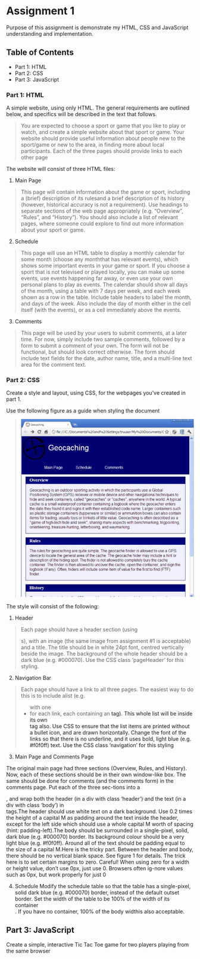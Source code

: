 # Assignment 1
Purpose of this assignment is demonstrate my HTML, CSS and JavaScript understanding and implementation.
## Table of Contents
* Part 1: HTML
* Part 2: CSS
* Part 3: JavaScript

### Part 1: HTML
A simple website, using only HTML. The general requirements are outlined below, and specifics will be described in the text that follows.

> You are expected to choose a sport or game that you like to play or watch, and create a simple website about that sport or game.  Your website should provide useful information about people new to the sport/game or new to the area, in finding more about local participants.  Each of the three pages should provide links to each other page

The website will consist of three HTML files:
1. Main Page
> This page will contain information about the game or sport, including a (brief) description of its rulesand a brief description of its history (however, historical accuracy is not a requirement).  Use headings to separate sections of the web page appropriately (e.g. “Overview”, “Rules”, and “History”).  You should also include a list of relevant pages, where someone could explore to find out more information about your sport or game.

2. Schedule
> This page will use an HTML table to display a monthly calendar for some month (choose any monththat has relevant events), which shows some important events in your game or sport.  If you choose a sport that is not televised or played locally, you can make up some events, use events happening far away, or even use your own personal plans to play as events.  The calendar should show all days of the month, using a table with 7 days per week, and each week shown as a row in the table.  Include table headers to label the month, and days of the week.  Also include the day of month either in the cell itself (with the events), or as a cell immediately above the events.

3. Comments
> This page will be used by your users to submit comments, at a later time.  For now, simply include two sample comments, followed by a form to submit a comment of your own.  The form will not be functional, but should look correct otherwise.  The form should include text fields for the date, author name, title, and a multi-line text area for the comment text.

### Part 2: CSS
Create a style and layout, using CSS, for the webpages you've created in part 1.

Use the following figure as a guide when styling the document
> <img src="img/main-styling.JPG"></img>

The style will consist of the following:
1. Header
> Each page should have a header section (using <div>s), with an image (the same image from assignment #1 is acceptable) and a title. The title should be in white 24pt font, centred vertically beside the image. The background of the whole header should be a dark blue (e.g. #000070). Use the CSS class ‘pageHeader’ for this styling.
2. Navigation Bar
> Each page should have a link to all three pages. The easiest way to do this is to include alist (e.g. <ul> with one <li> for each link, each containing an <a> tag). This whole list will be inside its own <div> tag also. Use CSS to ensure that the list items are printed without a bullet icon, and are drawn horizontally. Change the font of the links so that there is no underline, and it uses bold, light blue (e.g. #f0f0ff) text. Use the CSS class ‘navigation’ for this styling

3. Main Page and Comments Page

The original main page had three sections (Overview, Rules, and History). Now, each of these sections should be in their own window-like box. The same should be done for comments (and the comments form) in the comments page. Put each of the three sec-tions into a <div>, and wrap both the header (in a div with class ‘header’) and the text (in a div with class ‘body’) in <div> tags.The header should use white text on a dark background. Use 0.2 times the height of a capital M as padding around the text inside the header, except for the left side which should use a whole capital M worth of spacing (hint: padding-left).The body should be surrounded in a single-pixel, solid, dark blue (e.g. #000070) border. Its background colour should be a very light blue (e.g. #f0f0ff). Around all of the text should be padding equal to the size of a capital M.Here is the tricky part. Between the header and body, there should be no vertical blank space. See figure 1 for details. The trick here is to set certain margins to zero. Careful! When using zero for a width or height value, don’t use 0px, just use 0. Browsers often ig-nore values such as 0px, but work properly for just 0

4. Schedule
Modify the schedule table so that the table has a single-pixel, solid dark blue (e.g. #000070) border, instead of the default outset border. Set the width of the table to be 100% of the width of its container <div>. If you have no container, 100% of the body widthis also acceptable.

## Part 3: JavaScript
Create a simple, interactive Tic Tac Toe game for two players playing from the same browser